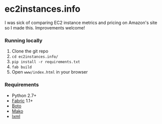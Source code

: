 # ec2instances.info

I was sick of comparing EC2 instance metrics and pricing on Amazon's site so I made this. Improvements welcome!


### Running locally

1. Clone the git repo
2. `cd ec2instances.info/`
3. `pip install -r requirements.txt`
4. `fab build`
5. Open `www/index.html` in your browser


### Requirements

- Python 2.7+
- [Fabric](http://docs.fabfile.org/en/1.8/) 1.1+
- [Boto](http://boto.readthedocs.org/en/latest/)
- [Mako](http://www.makotemplates.org/)
- [lxml](http://lxml.de/)